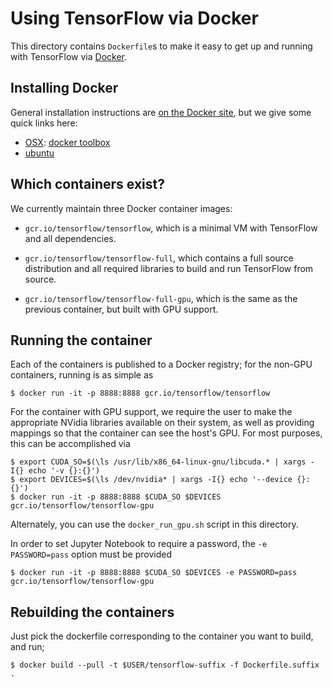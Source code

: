 # Using TensorFlow via Docker

This directory contains `Dockerfile`s to make it easy to get up and running with
TensorFlow via [Docker](http://www.docker.com/).

## Installing Docker

General installation instructions are
[on the Docker site](https://docs.docker.com/installation/), but we give some
quick links here:

* [OSX](https://docs.docker.com/installation/mac/): [docker toolbox](https://www.docker.com/toolbox)
* [ubuntu](https://docs.docker.com/installation/ubuntulinux/)

## Which containers exist?

We currently maintain three Docker container images:

* `gcr.io/tensorflow/tensorflow`, which is a minimal VM with TensorFlow and
  all dependencies.

* `gcr.io/tensorflow/tensorflow-full`, which contains a full source
  distribution and all required libraries to build and run TensorFlow from
  source.

* `gcr.io/tensorflow/tensorflow-full-gpu`, which is the same as the previous
  container, but built with GPU support.

## Running the container

Each of the containers is published to a Docker registry; for the non-GPU
containers, running is as simple as

    $ docker run -it -p 8888:8888 gcr.io/tensorflow/tensorflow

For the container with GPU support, we require the user to make the appropriate
NVidia libraries available on their system, as well as providing mappings so
that the container can see the host's GPU. For most purposes, this can be
accomplished via

    $ export CUDA_SO=$(\ls /usr/lib/x86_64-linux-gnu/libcuda.* | xargs -I{} echo '-v {}:{}')
    $ export DEVICES=$(\ls /dev/nvidia* | xargs -I{} echo '--device {}:{}')
    $ docker run -it -p 8888:8888 $CUDA_SO $DEVICES gcr.io/tensorflow/tensorflow-gpu

Alternately, you can use the `docker_run_gpu.sh` script in this directory.

In order to set Jupyter Notebook to require a password, the `-e PASSWORD=pass` option must be provided

    $ docker run -it -p 8888:8888 $CUDA_SO $DEVICES -e PASSWORD=pass gcr.io/tensorflow/tensorflow-gpu

## Rebuilding the containers

Just pick the dockerfile corresponding to the container you want to build, and run;

    $ docker build --pull -t $USER/tensorflow-suffix -f Dockerfile.suffix .
